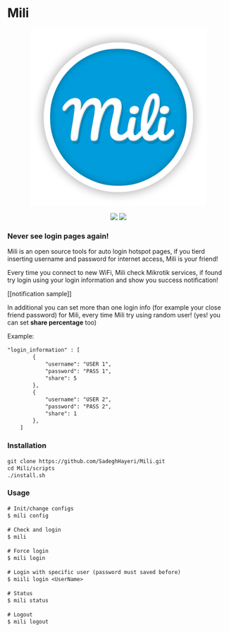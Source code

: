 # Mili

<p align="center">
  <img src="logo/logo.png" alt="Notable" width="400">
</p>

<p align="center">
	<img src="https://img.shields.io/github/license/SadeghHayeri/Mili.svg?colorB=red&style=for-the-badge"> <img src="https://img.shields.io/github/repo-size/SadeghHayeri/Mili.svg?colorB=blue&style=for-the-badge">
</p>


### Never see login pages again!

Mili is an open source tools for auto login hotspot pages, if you tierd inserting username and password for internet access, Mili is your friend!

Every time you connect to new WiFi, Mili check Mikrotik services, if found try login using your login information and show you success notification!

[[notification sample]]

In additional you can set more than one login info (for example your close friend password)
for Mili, every time Mili try using random user! (yes! you can set **share percentage** too)

Example:
```
"login_information" : [
		{
			"username": "USER 1",
			"password": "PASS 1",
			"share": 5
		},
		{
			"username": "USER 2",
			"password": "PASS 2",
			"share": 1
		},
	]
```

### Installation
```
git clone https://github.com/SadeghHayeri/Mili.git
cd Mili/scripts
./install.sh
```

### Usage
```
# Init/change configs
$ mili config

# Check and login
$ mili

# Force login
$ mili login

# Login with specific user (password must saved before)
$ miili login <UserName>

# Status
$ mili status

# Logout
$ mili logout
```
